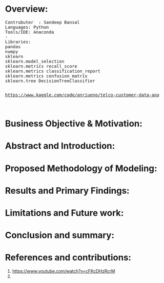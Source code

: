 # Overview: 

</pre>
<pre>
Contrubuter  : Sandeep Bansal
Languages: Python
Tools/IDE: Anaconda
-
Libraries: 
pandas
numpy 
sklearn
sklearn.model_selection
sklearn.metrics recall_score
sklearn.metrics classification_report
sklearn.metrics confusion_matrix
sklearn.tree DecisionTreeClassifier

https://www.kaggle.com/code/anriueno/telco-customer-data-analysis-prediction/data




</pre>
</pre></b>

# Business Objective & Motivation:

# Abstract and Introduction:

  
# Proposed Methodology of Modeling:

  

# Results and Primary Findings:
# Limitations and Future work:

# Conclusion and summary:

# References and contributions:

1. https://www.youtube.com/watch?v=cFKcDHzRcrM
2. 

